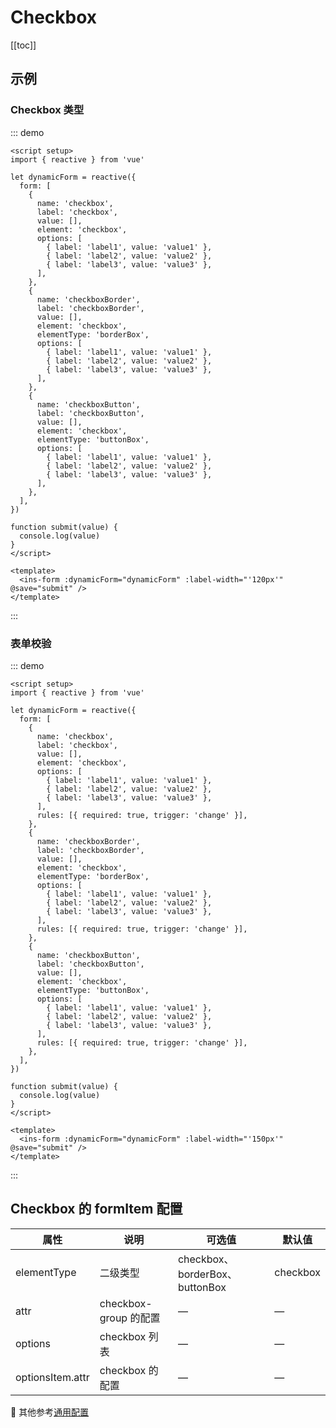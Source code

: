 # Checkbox

[[toc]]

## 示例

### Checkbox 类型

::: demo

```vue
<script setup>
import { reactive } from 'vue'

let dynamicForm = reactive({
  form: [
    {
      name: 'checkbox',
      label: 'checkbox',
      value: [],
      element: 'checkbox',
      options: [
        { label: 'label1', value: 'value1' },
        { label: 'label2', value: 'value2' },
        { label: 'label3', value: 'value3' },
      ],
    },
    {
      name: 'checkboxBorder',
      label: 'checkboxBorder',
      value: [],
      element: 'checkbox',
      elementType: 'borderBox',
      options: [
        { label: 'label1', value: 'value1' },
        { label: 'label2', value: 'value2' },
        { label: 'label3', value: 'value3' },
      ],
    },
    {
      name: 'checkboxButton',
      label: 'checkboxButton',
      value: [],
      element: 'checkbox',
      elementType: 'buttonBox',
      options: [
        { label: 'label1', value: 'value1' },
        { label: 'label2', value: 'value2' },
        { label: 'label3', value: 'value3' },
      ],
    },
  ],
})

function submit(value) {
  console.log(value)
}
</script>

<template>
  <ins-form :dynamicForm="dynamicForm" :label-width="'120px'" @save="submit" />
</template>
```

:::

### 表单校验

::: demo

```vue
<script setup>
import { reactive } from 'vue'

let dynamicForm = reactive({
  form: [
    {
      name: 'checkbox',
      label: 'checkbox',
      value: [],
      element: 'checkbox',
      options: [
        { label: 'label1', value: 'value1' },
        { label: 'label2', value: 'value2' },
        { label: 'label3', value: 'value3' },
      ],
      rules: [{ required: true, trigger: 'change' }],
    },
    {
      name: 'checkboxBorder',
      label: 'checkboxBorder',
      value: [],
      element: 'checkbox',
      elementType: 'borderBox',
      options: [
        { label: 'label1', value: 'value1' },
        { label: 'label2', value: 'value2' },
        { label: 'label3', value: 'value3' },
      ],
      rules: [{ required: true, trigger: 'change' }],
    },
    {
      name: 'checkboxButton',
      label: 'checkboxButton',
      value: [],
      element: 'checkbox',
      elementType: 'buttonBox',
      options: [
        { label: 'label1', value: 'value1' },
        { label: 'label2', value: 'value2' },
        { label: 'label3', value: 'value3' },
      ],
      rules: [{ required: true, trigger: 'change' }],
    },
  ],
})

function submit(value) {
  console.log(value)
}
</script>

<template>
  <ins-form :dynamicForm="dynamicForm" :label-width="'150px'" @save="submit" />
</template>
```

:::

## Checkbox 的 formItem 配置

| 属性             | 说明                  | 可选值                         | 默认值   |
| ---------------- | --------------------- | ------------------------------ | -------- |
| elementType      | 二级类型              | checkbox、borderBox、buttonBox | checkbox |
| attr             | checkbox-group 的配置 | —                              | —        |
| options          | checkbox 列表         | —                              | —        |
| optionsItem.attr | checkbox 的配置       | —                              | —        |

:tada: 其他参考[通用配置](/ins-ui/components/form/form.html#formitem-通用配置)
